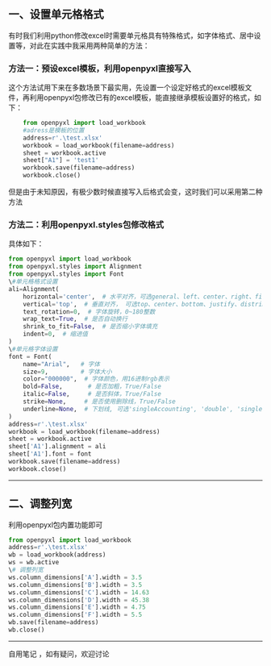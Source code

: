 ## 一、设置单元格格式

有时我们利用python修改excel时需要单元格具有特殊格式，如字体格式、居中设置等，对此在实践中我采用两种简单的方法：

### 方法一：预设excel模板，利用openpyxl直接写入
这个方法试用下来在多数场景下最实用，先设置一个设定好格式的excel模板文件，再利用openpyxl包修改已有的excel模板，能直接继承模板设置好的格式，如下：

```python
    from openpyxl import load_workbook
    #adress是模板的位置
    address=r'.\test.xlsx'
    workbook = load_workbook(filename=address)
    sheet = workbook.active
    sheet["A1"] = 'test1'
    workbook.save(filename=address)
    workbook.close()
```

但是由于未知原因，有极少数时候直接写入后格式会变，这时我们可以采用第二种方法

### 方法二：利用openpyxl.styles包修改格式

具体如下：

```python
from openpyxl import load_workbook
from openpyxl.styles import Alignment
from openpyxl.styles import Font
\#单元格格式设置
ali=Alignment(
    horizontal='center',  # 水平对齐，可选general、left、center、right、fill、justify、centerContinuous、distributed
    vertical='top',  # 垂直对齐， 可选top、center、bottom、justify、distributed
    text_rotation=0,  # 字体旋转，0~180整数
    wrap_text=True,  # 是否自动换行
    shrink_to_fit=False,  # 是否缩小字体填充
    indent=0,  # 缩进值
)
\#单元格字体设置
font = Font(
    name="Arial",   # 字体
    size=9,         # 字体大小
    color="000000",  # 字体颜色，用16进制rgb表示
    bold=False,       # 是否加粗，True/False
    italic=False,     # 是否斜体，True/False
    strike=None,     # 是否使用删除线，True/False
    underline=None,  # 下划线, 可选'singleAccounting', 'double', 'single', 'doubleAccounting'
)
address=r'.\test.xlsx'
workbook = load_workbook(filename=address)
sheet = workbook.active
sheet['A1'].alignment = ali
sheet['A1'].font = font
workbook.save(filename=address)
workbook.close()
```

***

## 二、调整列宽

利用openpyxl包内置功能即可

```python
from openpyxl import load_workbook
address=r'.\test.xlsx'
wb = load_workbook(address)
ws = wb.active
\# 调整列宽
ws.column_dimensions['A'].width = 3.5
ws.column_dimensions['B'].width = 3.5
ws.column_dimensions['C'].width = 14.63
ws.column_dimensions['D'].width = 45.38
ws.column_dimensions['E'].width = 4.75
ws.column_dimensions['F'].width = 5.5
wb.save(filename=address)
wb.close()
```



***

自用笔记 ，如有疑问，欢迎讨论